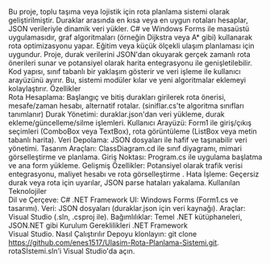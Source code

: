 Bu proje, toplu taşıma veya lojistik için rota planlama sistemi olarak geliştirilmiştir. Duraklar arasında en kısa veya en uygun rotaları hesaplar, JSON verileriyle dinamik veri yükler. C# ve Windows Forms ile masaüstü uygulamasıdır, graf algoritmaları (örneğin Dijkstra veya A* gibi) kullanarak rota optimizasyonu yapar. Eğitim veya küçük ölçekli ulaşım planlaması için uygundur. Proje, durak verilerini JSON'dan okuyarak gerçek zamanlı rota önerileri sunar ve potansiyel olarak harita entegrasyonu ile genişletilebilir.
Kod yapısı, sınıf tabanlı bir yaklaşım gösterir ve veri işleme ile kullanıcı arayüzünü ayırır. Bu, sistemi modüler kılar ve yeni algoritmalar eklemeyi kolaylaştırır.
Özellikler  
Rota Hesaplama: Başlangıç ve bitiş durakları girilerek rota önerisi, mesafe/zaman hesabı, alternatif rotalar. (siniflar.cs'te algoritma sınıfları tanımlanır)
Durak Yönetimi: duraklar.json'dan veri yükleme, durak ekleme/güncelleme/silme işlemleri.
Kullanıcı Arayüzü: Form1 ile giriş/çıkış seçimleri (ComboBox veya TextBox), rota görüntüleme (ListBox veya metin tabanlı harita).
Veri Depolama: JSON dosyaları ile hafif ve taşınabilir veri yönetimi.
Tasarım Araçları: ClassDiagram.cd ile sınıf diyagramı, mimari görselleştirme ve planlama.
Giriş Noktası: Program.cs ile uygulama başlatma ve ana form yükleme.
Gelişmiş Özellikler: Potansiyel olarak trafik verisi entegrasyonu, maliyet hesabı ve rota görselleştirme .
Hata İşleme: Geçersiz durak veya rota için uyarılar, JSON parse hataları yakalama.
Kullanılan Teknolojiler  
Dil ve Çerçeve: C# .NET Framework
UI: Windows Forms (Form1.cs ve tasarımı).
Veri: JSON dosyaları (duraklar.json için veri kaynağı).
Araçlar: Visual Studio (.sln, .csproj ile).
Bağımlılıklar: Temel .NET kütüphaneleri, JSON.NET gibi
Kurulum Gereklilikleri
.NET Framework  
Visual Studio.
Nasıl Çalıştırılır
Depoyu klonlayın: git clone https://github.com/enes1517/Ulasim-Rota-Planlama-Sistemi.git.
rotaSİstemi.sln'i Visual Studio'da açın.
